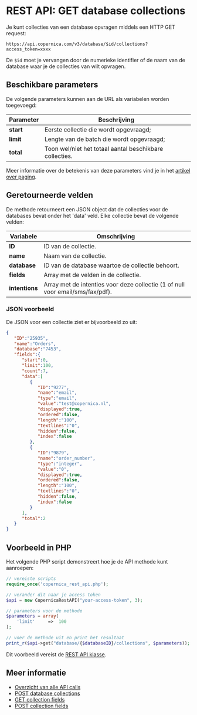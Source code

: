 # REST API: GET database collections

Je kunt collecties van een database opvragen middels een HTTP GET 
request:

`https://api.copernica.com/v3/database/$id/collections?access_token=xxxx`

De `$id` moet je vervangen door de numerieke identifier of de naam van 
de database waar je de collecties van wilt opvragen.

## Beschikbare parameters

De volgende parameters kunnen aan de URL als variabelen worden toegevoegd:

| Parameter | Beschrijving                                            |
|-----------|---------------------------------------------------------|
| **start** | Eerste collectie die wordt opgevraagd;                  |
| **limit** | Lengte van de batch die wordt opgevraagd;               |
| **total** | Toon wel/niet het totaal aantal beschikbare collecties. |

Meer informatie over de betekenis van deze parameters vind je in het
[artikel over paging](rest-paging).

## Geretourneerde velden

De methode retourneert een JSON object dat de collecties voor de databases 
bevat onder het 'data' veld. Elke collectie bevat de volgende velden:

| Variabele         | Omschrijving                                                                      |
|-------------------|-----------------------------------------------------------------------------------|
| **ID**            | ID van de collectie.                                                              |
| **name**          | Naam van de collectie.                                                            |
| **database**      | ID van de database waartoe de collectie behoort.                                  |
| **fields**        | Array met de velden in de collectie.                                              |
| **intentions**    | Array met de intenties voor deze collectie (1 of null voor email/sms/fax/pdf).    |

### JSON voorbeeld

De JSON voor een collectie ziet er bijvoorbeeld zo uit:

```json
{  
   "ID":"25935",
   "name":"Orders",
   "database":"7453",
   "fields":{  
      "start":0,
      "limit":100,
      "count":7,
      "data":[  
         {  
            "ID":"9277",
            "name":"email",
            "type":"email",
            "value":"test@copernica.nl",
            "displayed":true,
            "ordered":false,
            "length":"100",
            "textlines":"0",
            "hidden":false,
            "index":false
         },
         {  
            "ID":"9879",
            "name":"order_number",
            "type":"integer",
            "value":"0",
            "displayed":true,
            "ordered":false,
            "length":"100",
            "textlines":"0",
            "hidden":false,
            "index":false
         }
      ],
      "total":2
   }
}
```

## Voorbeeld in PHP

Het volgende PHP script demonstreert hoe je de API methode kunt aanroepen:

```php
// vereiste scripts
require_once('copernica_rest_api.php');

// verander dit naar je access token
$api = new CopernicaRestAPI("your-access-token", 3);

// parameters voor de methode
$parameters = array(
    'limit'     =>  100
);

// voer de methode uit en print het resultaat
print_r($api->get("database/{$databaseID}/collections", $parameters));
```

Dit voorbeeld vereist de [REST API klasse](rest-php).
    
## Meer informatie

* [Overzicht van alle API calls](rest-api)
* [POST database collections](rest-post-database-collections)
* [GET collection fields](rest-get-collection-fields)
* [POST collection fields](rest-post-collection-fields)
